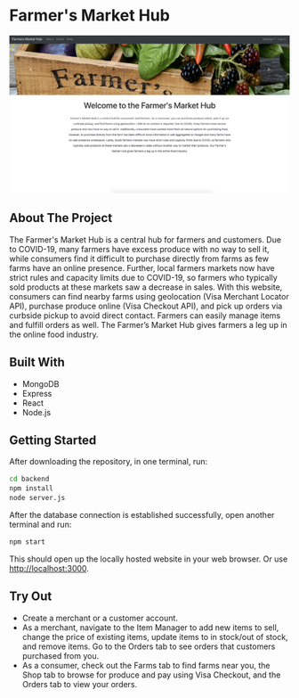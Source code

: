 # Farmer's Market Hub

<p align="center">
  <img src="src/assets/home.jpg" width="800" title="hover text">
</p>


## About The Project

The Farmer's Market Hub is a central hub for farmers and customers. Due to COVID-19, many farmers have excess produce with no way to sell it, while consumers find it difficult to purchase directly from farms as few farms have an online presence. Further, local farmers markets now have strict rules and capacity limits due to COVID-19, so farmers who typically sold products at these markets saw a decrease in sales. With this website, consumers can find nearby farms using geolocation (Visa Merchant Locator API), purchase produce online (Visa Checkout API), and pick up orders via curbside pickup to avoid direct contact. Farmers can easily manage items and fulfill orders as well. The Farmer’s Market Hub gives farmers a leg up in the online food industry.

## Built With
* MongoDB
* Express
* React
* Node.js

## Getting Started
After downloading the repository, in one terminal, run:
```sh
cd backend
npm install
node server.js
```

After the database connection is established successfully, open another terminal and run:

```sh
npm start
```

This should open up the locally hosted website in your web browser. Or use [http://localhost:3000](http://localhost:3000). 

## Try Out
* Create a merchant or a customer account.
* As a merchant, navigate to the Item Manager to add new items to sell, change the price of existing items, update items to in stock/out of stock, and remove items. Go to the Orders tab to see orders that customers purchased from you.
* As a consumer, check out the Farms tab to find farms near you, the Shop tab to browse for produce and pay using Visa Checkout, and the Orders tab to view your orders. 
